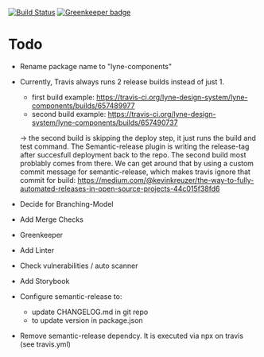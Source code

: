 [![Build Status](https://travis-ci.org/lyne-design-system/lyne-components.svg?branch=master)](https://travis-ci.org/lyne-design-system/lyne-components) [![Greenkeeper badge](https://badges.greenkeeper.io/lyne-design-system/lyne-components.svg)](https://greenkeeper.io/)

# Todo
- Rename package name to "lyne-components"
- Currently, Travis always runs 2 release builds instead of just 1.
    - first build example: https://travis-ci.org/lyne-design-system/lyne-components/builds/657489977
    - second build example: https://travis-ci.org/lyne-design-system/lyne-components/builds/657490737

    -> the second build is skipping the deploy step, it just runs the build and test command. The Semantic-release plugin is writing the release-tag after succesfull deployment back to the repo. The second build most problably comes from there. We can get around that by using a custom commit message for semantic-release, which makes travis ignore that commit for build:
    https://medium.com/@kevinkreuzer/the-way-to-fully-automated-releases-in-open-source-projects-44c015f38fd6

- Decide for Branching-Model
- Add Merge Checks
- Greenkeeper
- Add Linter
- Check vulnerabilities / auto scanner
- Add Storybook
- Configure semantic-release to:
  - update CHANGELOG.md in git repo
  - to update version in package.json
- Remove semantic-release dependcy. It is executed via npx on travis (see travis.yml)
